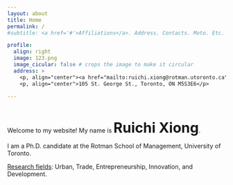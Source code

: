 ```yaml
---
layout: about
title: Home
permalink: /
#subtitle: <a href='#'>Affiliations</a>. Address. Contacts. Moto. Etc.

profile:
  align: right
  image: 123.png
  image_cicular: false # crops the image to make it circular
  address: >
    <p, align="center"><a href="mailto:ruichi.xiong@rotman.utoronto.ca">ruichi.xiong@rotman.utoronto.ca</a> </p>
    <p, align="center">105 St. George St., Toronto, ON M5S3E6</p>
    
---
```


<p>&nbsp;</p>

Welcome to my website! My name is <font size="+3"><b>Ruichi Xiong</b></font>.

I am a Ph.D. candidate at the Rotman School of Management, University of Toronto.

<ins>Research fields</ins>: Urban, Trade, Entrepreneurship, Innovation, and Development.

